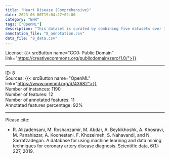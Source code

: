 ```yaml
---
title: "Heart Disease (Comprehensive)"
date: 2023-06-06T19:04:27+02:00
category: "EHR"
tags: ["OpenML"]
description: "This dataset is curated by combining five datasets over 11 standard features, making it the largest heart disease dataset available for research. Despite sharing this data on OpenML, it comes from separate research studies and is merged as a result of the meta-analysis."
annotation_file: "8_annotation.csv"
data_file: "8_data.csv"
---
```


License: {{< srcButton name="CC0: Public Domain" link="https://creativecommons.org/publicdomain/zero/1.0/">}} 

 --- 
ID: 8 \
Sources: {{< srcButton name="OpenML" link="https://www.openml.org/d/43682">}}  \
Number of instances: 1190 \
Number of features: 12 \
Number of annotated features: 11 \
Annotated features percentage: 92% 

 --- 
Please cite: 
- R. Alizadehsani, M. Roshanzamir, M. Abdar, A. Beykikhoshk, A. Khosravi, M. Panahiazar, A. Koohestani, F. Khozeimeh, S. Nahavandi, and N. Sarrafzadegan. A database for using machine learning and data mining techniques for coronary artery disease diagnosis. Scientific data, 6(1): 227, 2019. 
